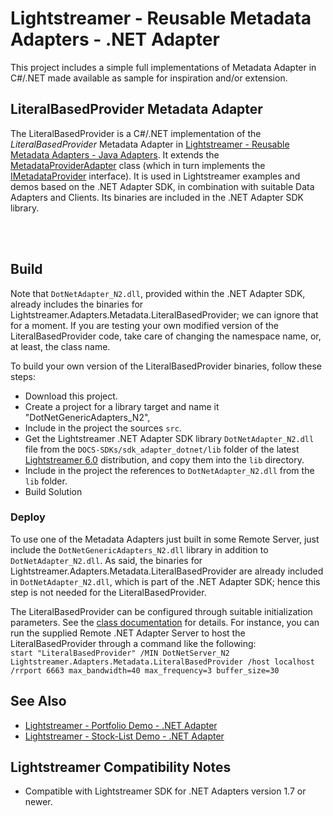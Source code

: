# Lightstreamer - Reusable Metadata Adapters - .NET Adapter

<!-- START DESCRIPTION lightstreamer-example-reusablemetadata-adapter-dotnet -->

This project includes a simple full implementations of Metadata Adapter in C#/.NET made available as sample for inspiration and/or extension.

## LiteralBasedProvider Metadata Adapter

The LiteralBasedProvider is a C#/.NET implementation of the *LiteralBasedProvider* Metadata Adapter in [Lightstreamer - Reusable Metadata Adapters - Java Adapters](https://github.com/Weswit/Lightstreamer-example-ReusableMetadata-adapter-java).
It extends the [MetadataProviderAdapter](http://www.lightstreamer.com/docs/adapter_dotnet_api/Lightstreamer_Interfaces_Metadata_MetadataProviderAdapter.html) class (which in turn implements the [IMetadataProvider](http://www.lightstreamer.com/docs/adapter_dotnet_api/Lightstreamer_Interfaces_Metadata_IMetadataProvider.html) interface).
It is used in Lightstreamer examples and demos based on the .NET Adapter SDK, in combination with suitable Data Adapters and Clients.
Its binaries are included in the .NET Adapter SDK library.

<!-- END DESCRIPTION lightstreamer-example-reusablemetadata-adapter-java -->
<br>
<br>

## Build

Note that `DotNetAdapter_N2.dll`, provided within the .NET Adapter SDK, already includes the binaries for Lightstreamer.Adapters.Metadata.LiteralBasedProvider; we can ignore that for a moment.
If you are testing your own modified version of the LiteralBasedProvider code, take care of changing the namespace name, or, at least, the class name.

To build your own version of the LiteralBasedProvider binaries, follow these steps:
* Download this project.
* Create a project for a library target and name it "DotNetGenericAdapters_N2",
* Include in the project the sources `src`.
* Get the Lightstreamer .NET Adapter SDK library `DotNetAdapter_N2.dll` file from the `DOCS-SDKs/sdk_adapter_dotnet/lib` folder of the latest [Lightstreamer 6.0](http://download.lightstreamer.com/#next) distribution, and copy them into the `lib` directory.
* Include in the project the references to `DotNetAdapter_N2.dll` from the `lib` folder.
* Build Solution

### Deploy

To use one of the Metadata Adapters just built in some Remote Server, just include the `DotNetGenericAdapters_N2.dll` library in addition to `DotNetAdapter_N2.dll`.
As said, the binaries for Lightstreamer.Adapters.Metadata.LiteralBasedProvider are already included in `DotNetAdapter_N2.dll`, which is part of the .NET Adapter SDK; hence this step is not needed for the LiteralBasedProvider.

The LiteralBasedProvider can be configured through suitable initialization parameters. See the [class documentation](http://www.lightstreamer.com/docs/adapter_dotnet_api/Lightstreamer_Adapters_Metadata_LiteralBasedProvider.html) for details.
For instance, you can run the supplied Remote .NET Adapter Server to host the LiteralBasedProvider through a command like the following:<br/>
`start "LiteralBasedProvider" /MIN DotNetServer_N2 Lightstreamer.Adapters.Metadata.LiteralBasedProvider /host localhost /rrport 6663 max_bandwidth=40 max_frequency=3 buffer_size=30`<br/>

## See Also
<!-- START RELATED_ENTRIES -->

* [Lightstreamer - Portfolio Demo - .NET Adapter](https://github.com/Weswit/Lightstreamer-example-Portfolio-adapter-dotnet)
* [Lightstreamer - Stock-List Demo - .NET Adapter](https://github.com/Weswit/Lightstreamer-example-Stocklist-adapter-dotnet)

<!-- END RELATED_ENTRIES -->

## Lightstreamer Compatibility Notes

* Compatible with Lightstreamer SDK for .NET Adapters version 1.7 or newer.

